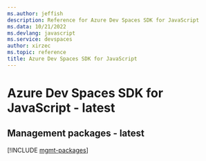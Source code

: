 ```yaml
---
ms.author: jeffish
description: Reference for Azure Dev Spaces SDK for JavaScript
ms.data: 10/21/2022
ms.devlang: javascript
ms.service: devspaces
author: xirzec
ms.topic: reference
title: Azure Dev Spaces SDK for JavaScript
---
```

# Azure Dev Spaces SDK for JavaScript - latest

## Management packages - latest
[!INCLUDE [mgmt-packages](dev-spaces-mgmt-index.md)]